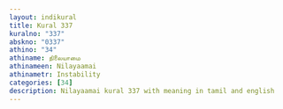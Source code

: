 ```yaml
---
layout: indikural
title: Kural 337
kuralno: "337"
abskno: "0337"
athino: "34"
athiname: நிலையாமை
athinameen: Nilayaamai
athinametr: Instability
categories: [34]
description: Nilayaamai kural 337 with meaning in tamil and english 
---
```


